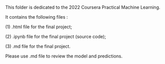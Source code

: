 
This folder is dedicated to the 2022 Coursera Practical Machine Learning.

It contains the following files : 

(1) .html file for the final project; 

(2) .ipynb file for the final project (source code); 

(3) .md file for the final project.

Please use .md file to review the model and predictions.
